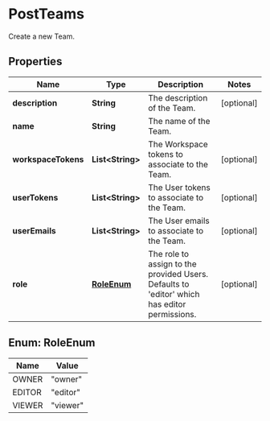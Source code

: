 

# PostTeams

Create a new Team.

## Properties

| Name | Type | Description | Notes |
|------------ | ------------- | ------------- | -------------|
|**description** | **String** | The description of the Team. |  [optional] |
|**name** | **String** | The name of the Team. |  |
|**workspaceTokens** | **List&lt;String&gt;** | The Workspace tokens to associate to the Team. |  [optional] |
|**userTokens** | **List&lt;String&gt;** | The User tokens to associate to the Team. |  [optional] |
|**userEmails** | **List&lt;String&gt;** | The User emails to associate to the Team. |  [optional] |
|**role** | [**RoleEnum**](#RoleEnum) | The role to assign to the provided Users. Defaults to &#39;editor&#39; which has editor permissions. |  [optional] |



## Enum: RoleEnum

| Name | Value |
|---- | -----|
| OWNER | &quot;owner&quot; |
| EDITOR | &quot;editor&quot; |
| VIEWER | &quot;viewer&quot; |



